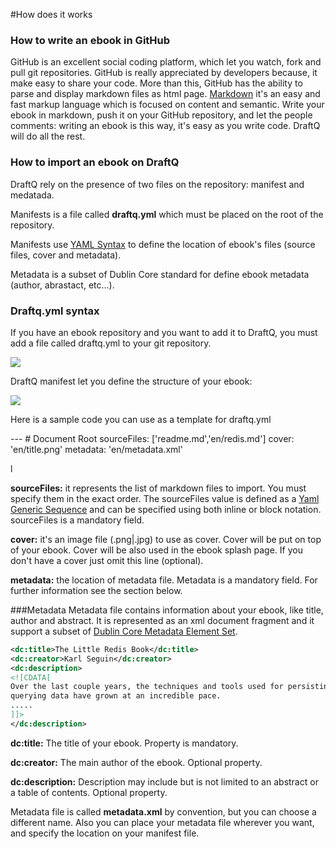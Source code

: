 #How does it works

### How to write an ebook in GitHub

GitHub is an excellent social coding platform, which let you watch, fork and pull git repositories. GitHub is really appreciated by developers because, it make easy to share your code. More than this, GitHub has the ability to parse and display markdown files as html page. [Markdown](http://daringfireball.net/projects/markdown/) it's an easy and fast markup language which is focused on content and semantic. Write your ebook in markdown, push it on your GitHub repository, and let the people comments: writing an ebook is this way, it's easy as you write code. DraftQ will do all the rest.

### How to import an ebook on DraftQ

DraftQ rely on the presence of two files on the repository: manifest and medatada.

Manifests is a file called **draftq.yml** which must be placed on the root of the repository.

Manifests use [YAML Syntax](http://www.yaml.org/spec/1.2/spec.html) to define the location of ebook's files (source files, cover and  metadata).

Metadata is a subset of Dublin Core standard for define ebook metadata (author, abrastact, etc...).

### Draftq.yml syntax

If you have an ebook repository and you want to add it to DraftQ, you must add a file called draftq.yml to your git repository.

![](https://github.com/ideatosrl/DraftQ/blob/master/public/images/sample-repo.png?raw=true)

DraftQ manifest let you define the structure of your ebook:

![](https://github.com/ideatosrl/DraftQ/blob/master/public/images/sample-manifest.png?raw=true)

Here is a sample code you can use as a template for draftq.yml

  --- # Document Root
	  sourceFiles: ['readme.md','en/redis.md']
	  cover: 'en/title.png'
	  metadata: 'en/metadata.xml'

l

**sourceFiles:** it represents the list of markdown files to import. You must specify them in the exact order. The sourceFiles value is defined as a [Yaml Generic Sequence](http://www.yaml.org/spec/1.2/spec.html#id2802662) and can be specified using both inline or block notation. sourceFiles is a mandatory field.

**cover:** it's an image file (.png|.jpg) to use as cover. Cover will be put on top of your ebook. Cover will be also used in the ebook splash page. If you don't have a cover just omit this line (optional).

**metadata:** the location of metadata file. Metadata is a mandatory field. For further information see the section below.

###Metadata
Metadata file contains information about your ebook, like title, author and abstract. It is represented as an xml document fragment and it support a subset of [Dublin Core Metadata Element Set](http://dublincore.org/documents/dces/).

```xml
<dc:title>The Little Redis Book</dc:title>
<dc:creator>Karl Seguin</dc:creator>
<dc:description>
<![CDATA[
Over the last couple years, the techniques and tools used for persisting and 
querying data have grown at an incredible pace. 
.....
]]>
</dc:description>
```

**dc:title:** The title of your ebook. Property is mandatory.

**dc:creator:** The main author of the ebook. Optional property.

**dc:description:** Description may include but is not limited to an abstract or a table of contents. Optional property.

Metadata file is called **metadata.xml** by convention, but you can choose a different name. Also you can place your metadata file wherever you want, and specify the location on your manifest file.